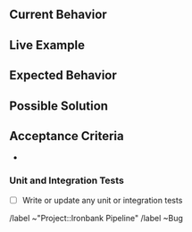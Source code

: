 <!-- This template is **ONLY** used for reporting bugs. New feature request or pipeline enhancement issues should use the other template options for issue submission. -->

## Current Behavior

<!--- What happens instead of the expected behavior? -->

## Live Example

<!--- Provide a link to a live example(s) of the bug -->

## Expected Behavior

<!--- What should happen instead? -->

## Possible Solution

<!--- Not required, but suggest a fix/reason for the bug -->

## Acceptance Criteria

<!--- What is the acceptance criteria for this bug to be considered resolved? -->

-

### Unit and Integration Tests

- [ ] Write or update any unit or integration tests

/label ~"Project::Ironbank Pipeline"
/label ~Bug
